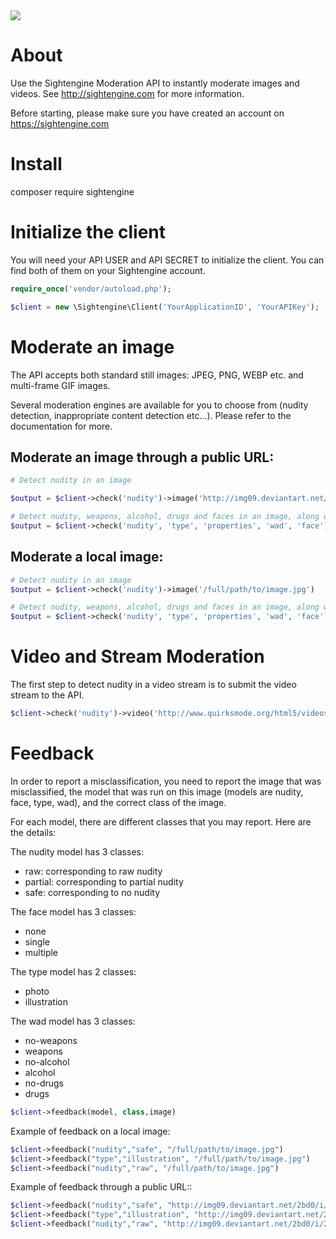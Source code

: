   <a href="https://travis-ci.org/Sightengine/client-php">
   <img src="https://travis-ci.org/Sightengine/client-php.svg?branch=master">
  </a>

# About

Use the Sightengine Moderation API to instantly moderate images and videos. See http://sightengine.com for more information.

Before starting, please make sure you have created an account on https://sightengine.com

# Install

composer require sightengine

# Initialize the client

You will need your API USER and API SECRET to initialize the client. You can find both of them on your Sightengine account.
```php
require_once('vendor/autoload.php');

$client = new \Sightengine\Client('YourApplicationID', 'YourAPIKey');
```

# Moderate an image

The API accepts both standard still images: JPEG, PNG, WEBP etc. and multi-frame GIF images.

Several moderation engines are available for you to choose from (nudity detection, inappropriate content detection etc...). Please refer to the documentation for more.

## Moderate an image through a public URL:

```php
# Detect nudity in an image

$output = $client->check('nudity')->image('http://img09.deviantart.net/2bd0/i/2009/276/c/9/magic_forrest_wallpaper_by_goergen.jpg')

# Detect nudity, weapons, alcohol, drugs and faces in an image, along with image properties and type
$output = $client->check('nudity', 'type', 'properties', 'wad', 'face')->image('http://img09.deviantart.net/2bd0/i/2009/276/c/9/magic_forrest_wallpaper_by_goergen.jpg')
```

## Moderate a local image:
```php
# Detect nudity in an image
$output = $client->check('nudity')->image('/full/path/to/image.jpg')

# Detect nudity, weapons, alcohol, drugs and faces in an image, along with image properties and type
$output = $client->check('nudity', 'type', 'properties', 'wad', 'face')->image('/full/path/to/image.jpg')
```

# Video and Stream Moderation
The first step to detect nudity in a video stream is to submit the video stream to the API.

```php
$client->check('nudity')->video('http://www.quirksmode.org/html5/videos/big_buck_bunny.webm', 'https://example.com/yourcallback')
```

# Feedback
In order to report a misclassification, you need to report the image that was misclassified, the model that was run on this image (models are nudity, face, type, wad), and the correct class of the image.

For each model, there are different classes that you may report. Here are the details:

The nudity model has 3 classes:
 * raw: corresponding to raw nudity
 * partial: corresponding to partial nudity
 * safe: corresponding to no nudity

The face model has 3 classes:
 * none
 * single
 * multiple
 
The type model has 2 classes:
* photo
* illustration

The wad model has 3 classes:
* no-weapons
* weapons
* no-alcohol
* alcohol
* no-drugs
* drugs
 
```php
$client->feedback(model, class,image)
```
Example of feedback on a local image:
```php
$client->feedback("nudity","safe", "/full/path/to/image.jpg")
$client->feedback("type","illustration", "/full/path/to/image.jpg")
$client->feedback("nudity","raw", "/full/path/to/image.jpg")
```
Example of feedback through a public URL::
```php
$client->feedback("nudity","safe", "http://img09.deviantart.net/2bd0/i/2009/276/c/9/magic_forrest_wallpaper_by_goergen.jpg")
$client->feedback("type","illustration", "http://img09.deviantart.net/2bd0/i/2009/276/c/9/magic_forrest_wallpaper_by_goergen.jpg")
$client->feedback("nudity","raw", "http://img09.deviantart.net/2bd0/i/2009/276/c/9/magic_forrest_wallpaper_by_goergen.jpg")
```
